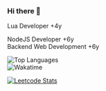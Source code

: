 ### Hi there 👋

Lua Developer +4y      

NodeJS Developer +6y⠀
⠀⠀                                
Backend Web Development +6y

<img alt="Top Languages" src="https://github-readme-stats.vercel.app/api/top-langs/?username=LastPlayerTR&layout=compact&hide_border=true&langs_count=999&theme=dark">
	<br/>
	<img alt="Wakatime" src="https://github-readme-stats.vercel.app/api/wakatime?username=LP&layout=compact&custom_title=My%20Week&hide_border=true&theme=dark"/>



[![Leetcode Stats](https://leetcard.jacoblin.cool/LastPlayerTR?ext=heatmap)](https://leetcode.com/LastPlayerTR)
